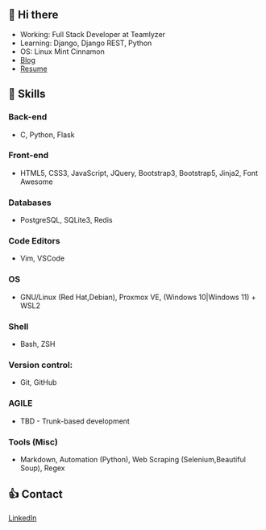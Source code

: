 ## :wave: Hi there 

- Working: Full Stack Developer at Teamlyzer
- Learning: Django, Django REST, Python
- OS: Linux Mint Cinnamon
- [Blog](https://phzsantos.github.io/)
- [Resume](https://resume.io/r/c6sxwVRNN)

## 🎯 Skills

### Back-end
- C, Python, Flask

### Front-end
- HTML5, CSS3, JavaScript, JQuery, Bootstrap3, Bootstrap5, Jinja2, Font Awesome

### Databases
- PostgreSQL, SQLite3, Redis

### Code Editors
- Vim, VSCode

### OS
- GNU/Linux (Red Hat,Debian), Proxmox VE, (Windows 10|Windows 11) + WSL2

### Shell
- Bash, ZSH

### Version control:
- Git, GitHub

### AGILE
- TBD - Trunk-based development 

### Tools (Misc)
- Markdown, Automation (Python), Web Scraping (Selenium,Beautiful Soup), Regex

## :thumbsup: Contact

[LinkedIn](https://linkedin.com/in/paulo-henrique-zanoteli-santos-758a2320a)
